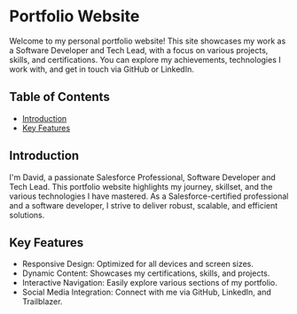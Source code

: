 # Portfolio Website

Welcome to my personal portfolio website! This site showcases my work as a Software Developer and Tech Lead, with a focus on various projects, skills, and certifications. You can explore my achievements, technologies I work with, and get in touch via GitHub or LinkedIn.

## Table of Contents
- [Introduction](#Introduction)
- [Key Features](#Key-Features)

## Introduction
I'm David, a passionate Salesforce Professional, Software Developer and Tech Lead. This portfolio website highlights my journey, skillset, and the various technologies I have mastered.
As a Salesforce-certified professional and a software developer, I strive to deliver robust, scalable, and efficient solutions.

## Key Features
<ul>
  <li>Responsive Design: Optimized for all devices and screen sizes.</li>
  <li>Dynamic Content: Showcases my certifications, skills, and projects.</li>
  <li>Interactive Navigation: Easily explore various sections of my portfolio.</li>
  <li>Social Media Integration: Connect with me via GitHub, LinkedIn, and Trailblazer.</li>
</ul>
